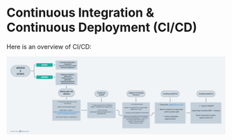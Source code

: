 # Continuous Integration & Continuous Deployment (CI/CD)

Here is an overview of CI/CD:

![CI/CD Workflow](images/mindmap.png)


